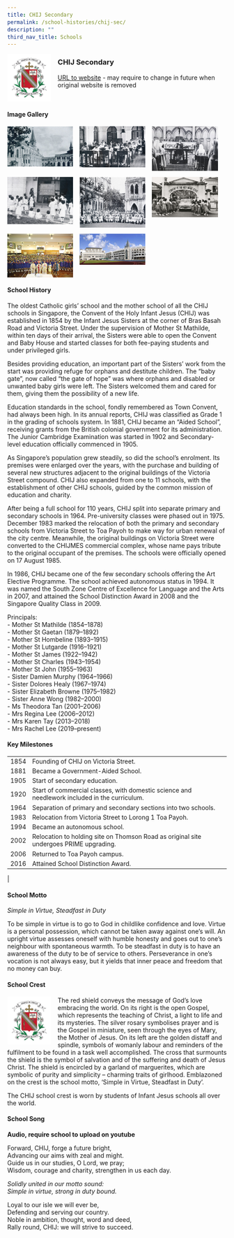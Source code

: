 ```yaml
---
title: CHIJ Secondary
permalink: /school-histories/chij-sec/
description: ""
third_nav_title: Schools
---
```

<img src="/images/chijsec1.jpg" style="width:20%;margin-right:15px;" align = "left">

### **CHIJ Secondary**
[URL to website](https://www.chijsec.edu.sg/) - may require to change in future when original website is removed

<br clear="left">

#### **Image Gallery**

<p><a href="/images/chijsec2.jpg">  
<img src="/images/chijsec2.jpg" style="width:30%;margin-right:15px;" align = "left">
</a></p>

<p><a href="/images/chijsec3.jpg">  
<img src="/images/chijsec3.jpg" style="width:30%;margin-right:15px;" align = "left">
</a></p>

<p><a href="/images/chijsec4.jpg">  
<img src="/images/chijsec4.jpg" style="width:30%;margin-right:15px;" align = "left">
</a></p>

<br clear="left">

<p><a href="/images/chijsec5.jpg">  
<img src="/images/chijsec5.jpg" style="width:30%;margin-right:15px;" align = "left">
</a></p>

<p><a href="/images/chijsec6.jpg">  
<img src="/images/chijsec6.jpg" style="width:30%;margin-right:15px;" align = "left">
</a></p>

<p><a href="/images/chijsec7.jpg">  
<img src="/images/chijsec7.jpg" style="width:30%;margin-right:15px;" align = "left">
</a></p>

<br clear="left">

<p><a href="/images/chijsec8.jpg">  
<img src="/images/chijsec8.jpg" style="width:30%;margin-right:15px;" align = "left">
</a></p>

<p><a href="/images/chijsec9.jpg">  
<img src="/images/chijsec9.jpg" style="width:30%;margin-right:15px;" align = "left">
</a></p>

<br clear="left">

#### **School History**
The oldest Catholic girls’ school and the mother school of all the CHIJ schools in Singapore, the Convent of the Holy Infant Jesus (CHIJ) was established in 1854 by the Infant Jesus Sisters at the corner of Bras Basah Road and Victoria Street. Under the supervision of Mother St Mathilde, within ten days of their arrival, the Sisters were able to open the Convent and Baby House and started classes for both fee-paying students and under privileged girls. 

Besides providing education, an important part of the Sisters’ work from the start was providing refuge for orphans and destitute children. The “baby gate”, now called “the gate of hope” was where orphans and disabled or unwanted baby girls were left. The Sisters welcomed them and cared for them, giving them the possibility of a new life.

Education standards in the school, fondly remembered as Town Convent, had always been high. In its annual reports, CHIJ was classified as Grade 1 in the grading of schools system. In 1881, CHIJ became an “Aided School”, receiving grants from the British colonial government for its administration. The Junior Cambridge Examination was started in 1902 and Secondary-level education officially commenced in 1905.

As Singapore’s population grew steadily, so did the school’s enrolment. Its premises were enlarged over the years, with the purchase and building of several new structures adjacent to the original buildings of the Victoria Street compound. CHIJ also expanded from one to 11 schools, with the establishment of other CHIJ schools, guided by the common mission of education and charity.

After being a full school for 110 years, CHIJ split into separate primary and secondary schools in 1964. Pre-university classes were phased out in 1975. December 1983 marked the relocation of both the primary and secondary schools from Victoria Street to Toa Payoh to make way for urban renewal of the city centre. Meanwhile, the original buildings on Victoria Street were converted to the CHIJMES commercial complex, whose name pays tribute to the original occupant of the premises. The schools were officially opened on 17 August 1985.

In 1986, CHIJ became one of the few secondary schools offering the Art Elective Programme. The school achieved autonomous status in 1994. It was named the South Zone Centre of Excellence for Language and the Arts in 2007, and attained the School Distinction Award in 2008 and the Singapore Quality Class in 2009.

Principals:<br>
\- Mother St Mathilde (1854–1878)<br>
\- Mother St Gaetan (1879–1892)<br>
\- Mother St Hombeline (1893–1915)<br>
\- Mother St Lutgarde (1916–1921)<br>
\- Mother St James (1922–1942)<br>
\- Mother St Charles (1943–1954)<br>
\- Mother St John (1955–1963)<br>
\- Sister Damien Murphy (1964–1966)<br>
\- Sister Dolores Healy (1967–1974)<br>
\- Sister Elizabeth Browne (1975–1982)<br>
\- Sister Anne Wong (1982–2000)<br>
\- Ms Theodora Tan (2001–2006)<br>
\- Mrs Regina Lee (2006–2012)<br>
\- Mrs Karen Tay (2013–2018)<br>
\- Mrs Rachel Lee (2019–present)

#### **Key Milestones**

|  |  |
|:---:|---|
| 1854 | Founding of CHIJ on Victoria Street. |
| 1881 | Became a Government-Aided School. |
| 1905 | Start of secondary education. |
| 1920 | Start of commercial classes, with domestic science and needlework included in the curriculum. |
| 1964 | Separation of primary and secondary sections into two schools. |
| 1983 | Relocation from Victoria Street to Lorong 1 Toa Payoh. |
| 1994 | Became an autonomous school. |
| 2002 | Relocation to holding site on Thomson Road as original site undergoes PRIME upgrading. |
| 2006 | Returned to Toa Payoh campus. |
| 2016 | Attained School Distinction Award. |
|

#### **School Motto**
_Simple in Virtue, Steadfast in Duty_

To be simple in virtue is to go to God in childlike confidence and love. Virtue is a personal possession, which cannot be taken away against one’s will. An upright virtue assesses oneself with humble honesty and goes out to one’s neighbour with spontaneous warmth. To be steadfast in duty is to have an awareness of the duty to be of service to others. Perseverance in one’s vocation is not always easy, but it yields that inner peace and freedom that no money can buy.

#### **School Crest**
<img src="/images/chijsec1.jpg" style="width:20%;margin-right:15px;" align = "left">

The red shield conveys the message of God’s love embracing the world. On its right is the open Gospel, which represents the teaching of Christ, a light to life and its mysteries. The silver rosary symbolises prayer and is the Gospel in miniature, seen through the eyes of Mary, the Mother of Jesus. On its left are the golden distaff and spindle, symbols of womanly labour and reminders of the fulfilment to be found in a task well accomplished. The cross that surmounts the shield is the symbol of salvation and of the suffering and death of Jesus Christ. The shield is encircled by a garland of marguerites, which are symbolic of purity and simplicity – charming traits of girlhood. Emblazoned on the crest is the school motto, ‘Simple in Virtue, Steadfast in Duty’.

The CHIJ school crest is worn by students of Infant Jesus schools all over the world.

#### **School Song**
**Audio, require school to upload on youtube**

Forward, CHIJ, forge a future bright,<br>
Advancing our aims with zeal and might.<br>
Guide us in our studies, O Lord, we pray;<br>
Wisdom, courage and charity, strengthen in us each day.

_Solidly united in our motto sound:<br>
Simple in virtue, strong in duty bound._  

Loyal to our isle we will ever be,<br>
Defending and serving our country.<br>
Noble in ambition, thought, word and deed,<br>
Rally round, CHIJ: we will strive to succeed.
